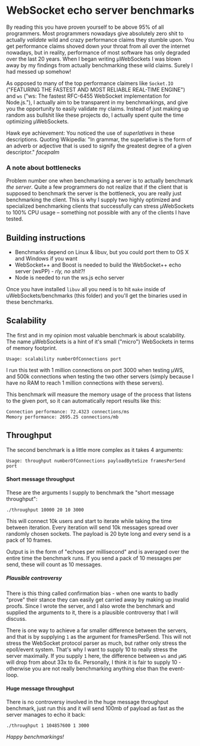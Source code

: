# WebSocket echo server benchmarks
By reading this you have proven yourself to be above 95% of all programmers. Most programmers nowadays give absolutely zero shit to actually *validate* wild and crazy performance claims they stumble upon. You get performance claims shoved down your throat from all over the internet nowadays, but in reality, performance of most software has only degraded over the last 20 years. When I began writing µWebSockets I was blown away by my findings from actually benchmarking these wild claims. Surely I had messed up somehow!

As opposed to many of the top performance claimers like `Socket.IO` ("FEATURING THE FASTEST AND MOST RELIABLE REAL-TIME ENGINE") and `ws` ("ws: The fastest RFC-6455 WebSocket implementation for Node.js."), I actually aim to be transparent in my benchmarkings, and give you the opportunity to easily validate my claims. Instead of just making up random ass bullshit like these projects do, I actually spent quite the time optimizing µWebSockets.

Hawk eye achievement: You noticed the use of *superlatives* in these descriptions. Quoting Wikipedia: "In grammar, the superlative is the form of an adverb or adjective that is used to signify the greatest degree of a given descriptor." *facepalm*

### A note about bottlenecks
Problem number one when benchmarking a server is to actually benchmark *the server*. Quite a few programmers do not realize that if the client that is supposed to benchmark the server is the bottleneck, you are really just benchmarking the client. This is why I supply two highly optimized and specialized benchmarking clients that successfully can stress µWebSockets to 100% CPU usage – something not possible with any of the clients I have tested.

## Building instructions
* Benchmarks depend on Linux & libuv, but you could port them to OS X and Windows if you want
* WebSocket++ and Boost is needed to build the WebSocket++ echo server (wsPP) - *rly, no shit?!*
* Node is needed to run the ws.js echo server

Once you have installed `libuv` all you need is to hit `make` inside of uWebSockets/benchmarks (this folder) and you'll get the binaries used in these benchmarks.

## Scalability
The first and in my opinion most valuable benchmark is about scalability. The name µWebSockets is a hint of it's small ("micro") WebSockets in terms of memory footprint.

`Usage: scalability numberOfConnections port`

I run this test with 1 million connections on port 3000 when testing µWS, and 500k connections when testing the two other servers (simply because I have no RAM to reach 1 million connections with these servers).

This benchmark will measure the memory usage of the process that listens to the given port, so it can automatically report results like this:
```
Connection performance: 72.4323 connections/ms
Memory performance: 2695.25 connections/mb
```

## Throughput
The second benchmark is a little more complex as it takes 4 arguments:

`Usage: throughput numberOfConnections payloadByteSize framesPerSend port`

#### Short message throughput
These are the arguments I supply to benchmark the "short message throughput":

`./throughput 10000 20 10 3000`

This will connect 10k users and start to iterate while taking the time between iteration. Every iteration will send 10k messages spread over randomly chosen sockets. The payload is 20 byte long and every send is a pack of 10 frames.

Output is in the form of "echoes per millisecond" and is averaged over the entire time the benchmark runs. If you send a pack of 10 messages per send, these will count as 10 messages.

##### Plausible controversy
There is this thing called confirmation bias - when one wants to badly "prove" their stance they can easily get carried away by making up invalid proofs. Since I wrote the server, and I also wrote the benchmark and supplied the arguments to it, there is a plausible controversy that I will discuss.

There is one way to achieve a far smaller difference between the servers, and that is by supplying `1` as the argument for framesPerSend. This will not stress the WebSocket protocol parser as much, but rather only stress the epoll/event system. That's why I want to supply 10 to really stress the server maximally. If you supply `1` here, the difference between `ws` and `µWS` will drop from about 33x to 6x. Personally, I think it is fair to supply 10 - otherwise you are not really benchmarking anything else than the event-loop.

#### Huge message throughput
There is no controversy involved in the huge message throughput benchmark, just run this and it will send 100mb of payload as fast as the server manages to echo it back:

`./throughput 1 104857600 1 3000`

*Happy benchmarkings!*